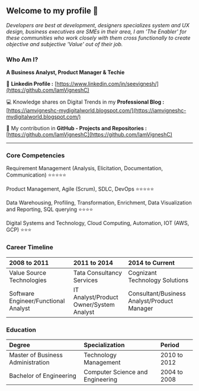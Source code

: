 ## Welcome to my profile 👋

_Developers are best at development, designers specializes system and UX design, business executives are SMEs in their area, I am 'The Enabler' for these communities who work closely with them cross functionally to create objective and subjective 'Value' out of their job._ 

### Who Am I? 

**A Business Analyst, Product Manager & Techie**


👤 **Linkedin Profile :** [https://www.linkedin.com/in/seevignesh/](https://github.com/IamVigneshC)

💻 Knowledge shares on Digital Trends in my **Professional Blog :** [https://iamvigneshc-mydigitalworld.blogspot.com/](https://iamvigneshc-mydigitalworld.blogspot.com/)

🚀 My contribution in **GitHub - Projects and Repositories :** [https://github.com/IamVigneshC](https://github.com/IamVigneshC)

* * *

### Core Competencies

Requirement Management (Analysis, Elicitation, Documentation, Communication)                                ⭐⭐⭐⭐⭐

Product Management, Agile (Scrum), SDLC, DevOps                                                             ⭐⭐⭐⭐⭐

Data Warehousing, Profiling, Transformation, Enrichment, Data Visualization and Reporting, SQL querying     ⭐⭐⭐⭐

Digital Systems and Technology, Cloud Computing, Automation, IOT (AWS, GCP)                                 ⭐⭐⭐


### Career Timeline

| 2008 to 2011                         | 2011 to 2014                            | 2014 to Current                              | 
|:-------------------------------------|:----------------------------------------|:---------------------------------------------|
| Value Source Technologies            | Tata Consultancy Services               | Cognizant Technology Solutions               |
| Software Engineer/Functional Analyst | IT Analyst/Product Owner/System Analyst | Consultant/Business Analyst/Product Manager  |



### Education

| Degree                            | Specialization                              | Period           | 
|:----------------------------------|:--------------------------------------------|:-----------------|
| Master of Business Administration | Technology Management                       | 2010 to 2012     |
| Bachelor of Engineering           | Computer Science and Engineering            | 2004 to 2008     |





